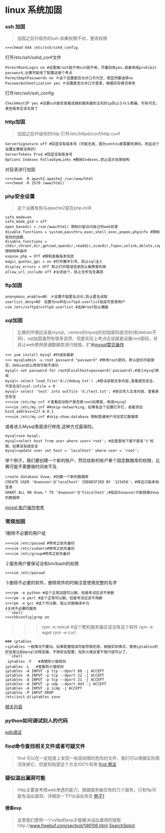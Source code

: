 # linux 系统加固


### ssh 加固
>加固之前升级你的ssh
如果权限不对，更改权限
```shell
>>>chmod 644 /etc/ssh/sshd_config
```
打开/etc/ssh/sshd_conf文件
```shell
PermitRootLogin no #这里面root能不用ssh就不用，尽量别改yes,或者改成prohibit password,比赛可能改了配置这是个考点
PermitEmptPasswords no ＃这个设置是否允许口令为空，很显然要选择no
PassworAuthentication yes ＃设置是否允许口令登录，根据实际情况来改
```
打开/etc/ssh/ssh_config
```shell
CheckHostIP yes #设置ssh是否查看连接到服务器的主机的ip防止ＤＮＳ欺骗，可有可无，某些版本应该无效了
```
### http加固
>加固之前升级你的http
打开/etc/httpd/conf/http.conf
```shell
ServerSignature off #回显没有版本号（可能无效，因为centos是需要改源码，而且这个设置比赛是没用的）
ServerTokens Prod #回显没有版本号
Options Indexes FollowSymLinks #删掉Indexes,禁止显示目录结构

```
对目录进行加固
```shell
>>>chown -R apach2.apache2 /var/www/html
>>>chmod -R 2570 /www/html/
```
### php安全设置
>这个设置有别与apache2是在php.ini中
```shell
safe_mode=on 
safe_mode_gid = off
open_basedir = /var/www/html/ 限制只能访问自己的web目录
disable_functions = system,passthru,exec,shell_exec,popen,phpinfo #限制危险的函数
disable_functions = chdir,chroot,dir,getcwd,opendir,readdir,scandir,fopen,unlink,delete,copy,mkdir限制特殊操作
expose_php = Off #限制查看版本信息
magic_quotes_gpc = on #打开魔术引号，防止sql注入
display_errors = Off 禁止打印错误信息防止被黑客利用
allow_url_include off #关闭这个，防止文件包含漏洞

```
### ftp加固
```shell
anonymous_enable=NO　＃设置不能匿名访问,防止匿名读取
userlist_deny=NO　设置为no并在vsftpd.userlist指定可登录用户
vim /etc/vsftpd/vsftpd.userlist #去掉root防止爆破
```
### sql加固
>比赛的环境应该是mysql，centos的mysql的初始密码是空的(和debian不同)，sql加固虽然有很多选项，但是实际上考点应该就是设置root密码，并且让web使用普通数据库进行链接。扩展[mysql常见操作](http://linux.it.net.cn/e/data/mysql/2014/1206/9723.html)
```shell
>>> yum install mysql #升级到最新
>>> mysqladmin -u root password "password" #修改root密码，默认密码可能是空，debian这么修改可能不成功
mysql> set password for root@localhost=password('password);#进入mysql修改
mysql> select load_file('d://debug.txt') ;#尝试读取文本内容,查看是否安全，不安全加local-infile = 0
mysql> select 'test' into outfile 'd:/test.txt'; #尝试写入文本内容，查看是否安全
>>>vim /etc/my.cnf ＃查看启动账户是否是root如果是，改成ｍysql
>>>vim /etc/my.cnf ##skip-networking，如果有这个设置打开它，或者添加bind_address=127.0.0.1
>>>vim /etc/my.cnf #skip-show-database 限制普通用户浏览其它数据库

```
或者进入Mysql里面进行修改,这种方式最保险。
```shell
mysql>use mysql;
mysql>select host from user where user='root'; #这里查询下是不是有'%'权限，如果没有就安全
mysql>update user set host = 'localhost' where user = 'root';
```
举个例子，我们要创建一个新的账户，然后给新的账户某个固定数据库的权限，比赛可能不需要做时间来不及
```shell
create database dvwa; #创建一个新的数据库
CREATE USER 'dvwauser'@'localhost' IDENDIFIED BY '123456'; #保证只能本地登录
GRANT ALL ON dvwa.* TO 'dvwauser'@'%localhost';#指定dvwauser只能链接dvwa的数据库
```
[mysql 账户操作参考](http://www.jb51.net/article/31850.htm)

### 常规加固

1删除不必要的用户组
```shell
>>>vim /etc/passwd #修改之前先备份
>>>vim /etc/sudoers#修改之前先备份
>>>vim /etc/group#修改之前先备份
```
２服务用户要保证没有bin/bash的权限
```shell
>>>vim /etc/passwd
```
３删除不必要的软件，删除软件的时候注意使用完整的名字
```shell
>>>rpm -e python #这个正常加固可以删，但是考试应该不用删
>>>rpm -e perl #这个正常可以删，但是考试应该不用删
>>>rpm -e gcc #这个可以删，阻止对面编译木马
4关闭不必要的服务
```shell
>>>chkconfig|grep on
```
>>>rpm -e netcat #这个靶机服务器应该没有这个软件
>>>rpm -e wget
>>>rpm -e curl
```
### iptables
>iptables 一般情况不要动，如果配置错误可能导致犯规，根据实际情况，使用iptables的好处是比如mysql远程连接，不用安全配置，在防火墙这里不放行就可以了。
```shell
 iptables -F   #清楚防火墙规则
iptables -L   #查看防火墙规则
iptables -A INPUT -p tcp --dport 80 -j ACCEPT  
iptables -A INPUT -p tcp --dport 22 -j ACCEPT  
iptables -A INPUT -p tcp --dport 21 -j ACCEPT  
iptables -A INPUT -p udp --dport 443 -j ACCEPT  
iptables -A INPUT -p icmp -j ACCEPT  
iptables -P INPUT DROP  
/etc/init.d/iptables save
```
[相关内容](http://blog.csdn.net/knight_zhen/article/details/46444451)

### python如何调试别人的代码
[pdb调试](http://blog.csdn.net/eric_sunah/article/details/56484912)


### find命令查找相关文件或者可疑文件
>find 可以在一定程度上发现一些高权限的危险的文件，我们可以根据实际情况改掉它，但是别指望这个方法100%有用
[find 用法](http://man.linuxde.net/find)


### 疑似溢出漏洞可能
>Http主要是考核web渗透的能力，根据服务器仅有的几个服务，只有ftp可能有溢出漏洞，详细说一下Ftp溢出攻击
[例子1](http://www.freebuf.com/column/143480.html)

#### 搜索exp
>这里我们使用一个vsftp的exp才能解决溢出漏洞的提取http://www.freebuf.com/sectool/146106.html
[SearchSploit](http://www.freebuf.com/sectool/146106.html)
